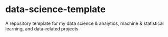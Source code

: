 # data-science-template
A repository template for my data science &amp; analytics, machine &amp; statistical learning, and data-related projects
